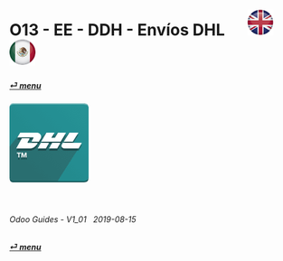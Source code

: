 # O13 - EE - DDH - Envíos DHL &nbsp;&nbsp;&nbsp;&nbsp; [![en-uk](/doc/img/flg/en-uk-flg-btn-sml.png)](/en-uk/o13/ee/ddh/en-uk-o13-ee-ddh-guides.md) [ ![es-mx](/doc/img/flg/es-mx-flg-btn-sml.png)](/es-mx/o13/ee/ddh/es-mx-o13-ee-ddh-guides.md)
#### [_&#x23CE; menu_](/en-uk/o13/ee/en-uk-o13-ee-guides-menu.md "Regresar al menú de EE")  
### ![ddh](/doc/img/app/big/ddh.png)
[ⱽ¹²³⁴⁵⁶⁷⁸⁹⁰⁻]: # (ⱽ¹²³⁴⁵⁶⁷⁸⁹⁰⁻)

<br>

###### Odoo Guides - V1_01 &nbsp; 2019-08-15  
**[_&#x23CE; menu_](/en-uk/o13/ee/en-uk-o13-ee-guides-menu.md)**  
